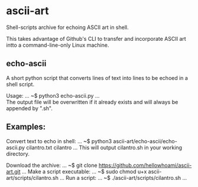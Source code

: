 # ascii-art
Shell-scripts archive for echoing ASCII art in shell.

This takes advantage of Github's CLI to transfer and incorporate ASCII art intto a command-line-only Linux machine.

## echo-ascii
A short python script that converts lines of text into lines to be echoed in a shell script.

Usage:
...
~$ python3 echo-ascii.py <input-file> <output-file>
...  
The output file will be overwritten if it already exists and will always be appended by ".sh".
  
## Examples:
Convert text to echo in shell:
...
~$ python3 ascii-art/echo-ascii/echo-ascii.py cilantro.txt cilantro
...
This will output cilantro.sh in your working directory.

Download the archive:
...
~$ git clone https://github.com/hellowhoami/ascii-art.git
...
Make a script executable:
...
~$ sudo chmod u+x ascii-art/scripts/cilantro.sh
...
Run a script:
...
~$ ./ascii-art/scripts/cilantro.sh
...
